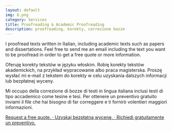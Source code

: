 ```yaml
---
layout: default
img: 6.png
category: Services
title: Proofreading & Academic Proofreading
description: proofreading, korekty, correzione bozze
---
```

<p>
I proofread texts written in Italian, including academic texts such as papers and dissertations. Feel free to send me an email including the text you want to be proofread in order to get a free quote or more information.
</p>
<p>
Oferuję korekty tekstów w języku włoskim. Robię korekty tekstów akademickich, na przykład wypracowanie albo praca magisterska. Proszę wysłać mi e-mail z tekstem do korekty w celu uzyskania dalszych informacji lub bezpłatnej wyceny.
</p>
<p>
Mi occupo della correzione di bozze di testi in lingua italiana inclusi testi di tipo accademico come tesine e tesi. Per ottenere un preventivo gratuito inviami il file che hai bisogno di far correggere e ti fornirò volentieri maggiori informazioni.
</p>
  <a href="mailto:angela@tiliatranslations.it">Request a free quote. · Uzyskaj bezpłatną wycenę. · Richiedi gratuitamente un preventivo.</a>


